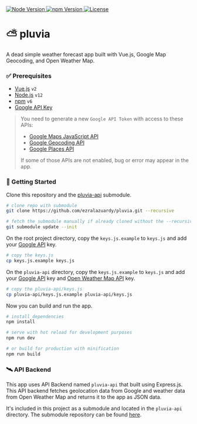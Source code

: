 <a href="https://nodejs.org/en/download">
    <img alt="Node Version" src="https://img.shields.io/badge/node-%3E%3D%2012-brightgreen">
</a>
<a href="https://nodejs.org/en/download">
    <img alt="npm Version" src="https://img.shields.io/badge/npm-%3E%3D%206-red">
</a>
<a href="https://github.com/ezralazuardy/pluvia/blob/master/LICENSE">
  <img src="https://img.shields.io/github/license/ezralazuardy/pluvia" alt="License">
</a>

# ⛅ pluvia

A dead simple weather forecast app built with Vue.js, Google Map Geocoding, and Open Weather Map.

### ✅ Prerequisites

* [Vue.js](https://vuejs.org) `v2`
* [Node.js](https://nodejs.org) `v12`
* [npm](https://nodejs.org) `v6`
* [Google API Key](https://developers.google.com/maps/documentation/javascript/get-api-key)

> You need to generate a new `Google API Token` with access to these APIs:
> * [Google Maps JavaScript API](https://developers.google.com/maps/documentation/javascript/get-api-key)
> * [Google Geocoding API](https://developers.google.com/maps/documentation/geocoding/get-api-key)
> * [Google Places API](https://developers.google.com/places/web-service/autocomplete)
>
> If some of those APIs are not enabled, bug or error may appear in the app.

### 🚀 Getting Started

Clone this repository and the [pluvia-api](https://github.com/ezralazuardy/pluvia-api) submodule.

```bash
# clone repo with submodule
git clone https://github.com/ezralazuardy/pluvia.git --recursive

# fetch the submodule manually if already cloned without the --recursive flag
git submodule update --init
```

On the root project directory, copy the `keys.js.example` to `keys.js` and add your
[Google API](https://developers.google.com/maps/documentation/javascript/get-api-key) key.

```bash
# copy the keys.js
cp keys.js.example keys.js
```

On the `pluvia-api` directory, copy the `keys.js.example` to `keys.js` and add your
[Google API](https://developers.google.com/maps/documentation/javascript/get-api-key) key and
[Open Weather Map API](https://home.openweathermap.org/api_keys) key.

```bash
# copy the pluvia-api/keys.js
cp pluvia-api/keys.js.example pluvia-api/keys.js
```

Now you can build and run the app.

``` bash
# install dependencies
npm install

# serve with hot reload for development purposes
npm run dev

# or build for production with minification
npm run build
```

### 🛰️ API Backend

This app uses API Backend named `pluvia-api` that built using Express.js. This API backend fetches geolocation data
from Google and weather data from Open Weather Map and returns it to the app as JSON data.

It's included in this project as a submodule and located in the `pluvia-api` directory. The submodule repository
can be found [here](https://github.com/ezralazuardy/pluvia-api).
